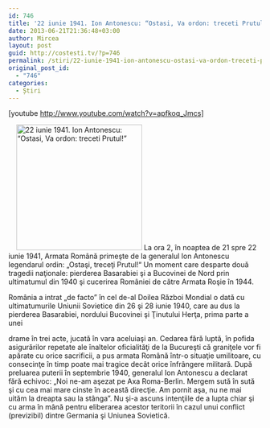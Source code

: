 ```yaml
---
id: 746
title: '22 iunie 1941. Ion Antonescu: “Ostasi, Va ordon: treceti Prutul!”'
date: 2013-06-21T21:36:48+03:00
author: Mircea
layout: post
guid: http://costesti.tv/?p=746
permalink: /stiri/22-iunie-1941-ion-antonescu-ostasi-va-ordon-treceti-prutul/
original_post_id:
  - "746"
categories:
  - Știri
---
```

[youtube http://www.youtube.com/watch?v=apfkoq_Jmcs] 

&nbsp; &nbsp;&nbsp;[<img alt="22 iunie 1941. Ion Antonescu: “Ostasi, Va ordon: treceti Prutul!”" class="alignleft size-thumbnail wp-image-753" src="http://costesti.tv/wp-content/uploads/2013/06/22-iunie-1941-ion-antonescu-ostasi-va-ordon-treceti-prutul1-150x150.jpg" style="height:250px;width:250px;" />](http://costesti.tv/wp-content/uploads/2013/06/22-iunie-1941-ion-antonescu-ostasi-va-ordon-treceti-prutul1.jpg) La ora 2, &icirc;n noaptea de 21 spre 22 iunie 1941, Armata Rom&acirc;nă primeşte de la generalul Ion Antonescu legendarul ordin: &bdquo;Ostaşi, treceţi Prutul!&ldquo; Un moment care desparte două tragedii naţionale: pierderea Basarabiei şi a Bucovinei de Nord prin ultimatumul din 1940 şi cucerirea Rom&acirc;niei de către Armata Roşie &icirc;n 1944. 

Rom&acirc;nia a intrat &bdquo;de facto&rdquo; &icirc;n cel de-al Doilea Război Mondial o dată cu ultimatumurile Uniunii Sovietice din 26 şi 28 iunie 1940, care au dus la pierderea Basarabiei, nordului Bucovinei şi Ţinutului Herţa, prima parte a unei 

<!--more-->

drame &icirc;n trei acte, jucată &icirc;n vara aceluiaşi an. Cedarea fără luptă, &icirc;n pofida asigurărilor repetate ale &icirc;naltelor oficialităţi de la Bucureşti că graniţele vor fi apărate cu orice sacrificii, a pus armata Rom&acirc;nă &icirc;ntr-o situaţie umilitoare, cu consecinţe &icirc;n timp poate mai tragice dec&acirc;t orice &icirc;nfr&acirc;ngere militară.&nbsp;După preluarea puterii &icirc;n septembrie 1940, generalul Ion Antonescu a declarat fără echivoc: &bdquo;Noi ne-am aşezat pe Axa Roma-Berlin. Mergem sută &icirc;n sută şi cu cea mai mare cinste &icirc;n această direcţie. Am pornit aşa, nu ne mai uităm la dreapta sau la st&acirc;nga&rdquo;. Nu şi-a ascuns intenţiile de a lupta chiar şi cu arma &icirc;n m&acirc;nă pentru eliberarea acestor teritorii &icirc;n cazul unui conflict (previzibil) dintre Germania şi Uniunea Sovietică.